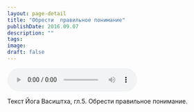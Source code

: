 ```yaml
---
layout: page-detail
title: "Обрести  правильное понимание"
publishDate: 2016.09.07
description: ""
tags:
image:
draft: false
---
```


<audio title="2016.09.07 - Обрести  правильное понимание.mp3" src="https://filer-api.advayta.org/v1.0/public/files/75334" controls=""></audio>

 Текст Йога Васиштха, гл.5\. Обрести правильное понимание. 

  
